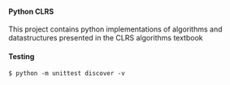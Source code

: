 #### Python CLRS
This project contains python implementations of algorithms and datastructures presented in
the CLRS algorithms textbook

#### Testing
```
$ python -m unittest discover -v
```
